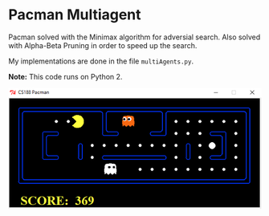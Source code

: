 # Pacman Multiagent

Pacman solved with the Minimax algorithm for adversial search. Also solved with Alpha-Beta Pruning in order to speed up the search.

My implementations are done in the file `multiAgents.py`.

**Note:** This code runs on Python 2.

![Demo run of Pacman Multiagent](img/demo_run.png)
